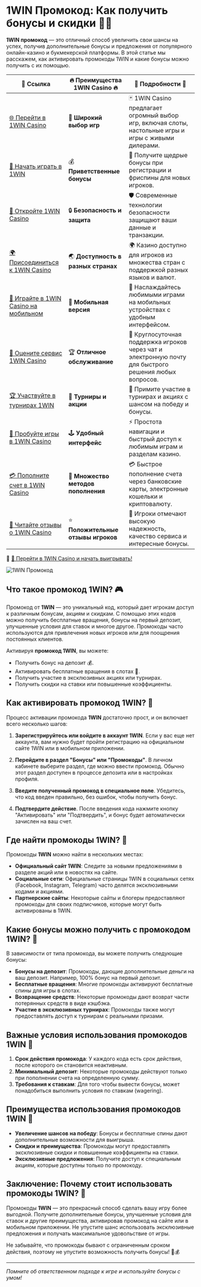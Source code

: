 # 1WIN Промокод: Как получить бонусы и скидки 🎁🎰

**1WIN промокод** — это отличный способ увеличить свои шансы на успех, получив дополнительные бонусы и предложения от популярного онлайн-казино и букмекерской платформы. В этой статье мы расскажем, как активировать промокоды 1WIN и какие бонусы можно получить с их помощью.

| 🔗 **Ссылка**                                          | 🔥 **Преимущества 1WIN Casino** 🔥  | 🌟 **Подробности** 🌟 |
|------------------------------------------------------|------------------------------------|----------------------|
| [🌐 Перейти в 1WIN Casino](https://brandplay.link/smXVpBbG) | 🎰 **Широкий выбор игр**           | 🃏 1WIN Casino предлагает огромный выбор игр, включая слоты, настольные игры и игры с живыми дилерами. |
| [💸 Начать играть в 1WIN](https://brandplay.link/smXVpBbG) | 💰 **Приветственные бонусы**        | 🎁 Получите щедрые бонусы при регистрации и фриспины для новых игроков. |
| [🔐 Откройте 1WIN Casino](https://brandplay.link/smXVpBbG) | 🔒 **Безопасность и защита**        | 🛡️ Современные технологии безопасности защищают ваши данные и транзакции. |
| [🌍 Присоединиться к 1WIN Casino](https://brandplay.link/smXVpBbG) | 🌏 **Доступность в разных странах** | 🌍 Казино доступно для игроков из множества стран с поддержкой разных языков и валют. |
| [📱 Играйте в 1WIN Casino на мобильном](https://brandplay.link/smXVpBbG) | 📲 **Мобильная версия**            | 📱 Наслаждайтесь любимыми играми на мобильных устройствах с удобным интерфейсом. |
| [🔧 Оцените сервис 1WIN Casino](https://brandplay.link/smXVpBbG) | 🏆 **Отличное обслуживание**        | 🤝 Круглосуточная поддержка игроков через чат и электронную почту для быстрого решения любых вопросов. |
| [🏆 Участвуйте в турнирах 1WIN](https://brandplay.link/smXVpBbG) | 🎉 **Турниры и акции**              | 🥇 Примите участие в турнирах и акциях с шансом на победу и бонусы. |
| [🎯 Пробуйте игры в 1WIN Casino](https://brandplay.link/smXVpBbG) | 🕹️ **Удобный интерфейс**           | ⚡ Простота навигации и быстрый доступ к любимым играм и разделам казино. |
| [💳 Пополните счет в 1WIN Casino](https://brandplay.link/smXVpBbG) | 💸 **Множество методов пополнения**  | 💳 Быстрое пополнение счета через банковские карты, электронные кошельки и криптовалюту. |
| [💬 Читайте отзывы о 1WIN Casino](https://brandplay.link/smXVpBbG) | ⭐ **Положительные отзывы игроков** | 👏 Игроки отмечают высокую надежность, качество сервиса и интересные бонусы. |

🔗 [🚀 Перейти в 1WIN Casino и начать выигрывать!](https://brandplay.link/smXVpBbG)

![1WIN Промокод](https://cybersport.metaratings.ru/storage/images/c2/f2/c2f2549b2366f038763bab0687df826e.jpg)

## Что такое промокод 1WIN? 🎮

Промокод от **1WIN** — это уникальный код, который дает игрокам доступ к различным бонусам, акциям и скидкам. С помощью этих кодов можно получить бесплатные вращения, бонусы на первый депозит, улучшенные условия для ставок и многое другое. Промокоды часто используются для привлечения новых игроков или для поощрения постоянных клиентов.

Активируя **промокод 1WIN**, вы можете:
- Получить бонус на депозит 💰.
- Активировать бесплатные вращения в слотах 🎰.
- Получить участие в эксклюзивных акциях или турнирах.
- Получить скидки на ставки или повышенные коэффициенты.

## Как активировать промокод 1WIN? 🔑

Процесс активации промокода **1WIN** достаточно прост, и он включает всего несколько шагов:

1. **Зарегистрируйтесь или войдите в аккаунт 1WIN**.
   Если у вас еще нет аккаунта, вам нужно будет пройти регистрацию на официальном сайте 1WIN или в мобильном приложении.
   
2. **Перейдите в раздел "Бонусы" или "Промокоды"**.
   В личном кабинете выберите раздел, где можно ввести промокод. Обычно этот раздел доступен в процессе депозита или в настройках профиля.

3. **Введите полученный промокод в специальное поле**.
   Убедитесь, что код введен правильно, без ошибок, чтобы получить бонус.

4. **Подтвердите действие**.
   После введения кода нажмите кнопку "Активировать" или "Подтвердить", и бонус будет автоматически зачислен на ваш счет.

## Где найти промокоды 1WIN? 📲

Промокоды **1WIN** можно найти в нескольких местах:
- **Официальный сайт 1WIN**: Следите за новыми предложениями в разделе акций или в новостях на сайте.
- **Социальные сети**: Официальные страницы 1WIN в социальных сетях (Facebook, Instagram, Telegram) часто делятся эксклюзивными кодами и акциями.
- **Партнерские сайты**: Некоторые сайты и блогеры предоставляют промокоды для своих подписчиков, которые могут быть активированы в 1WIN.

## Какие бонусы можно получить с промокодом 1WIN? 🎉

В зависимости от типа промокода, вы можете получить следующие бонусы:
- **Бонусы на депозит**: Промокоды, дающие дополнительные деньги на ваш депозит. Например, 100% бонус на первый депозит.
- **Бесплатные вращения**: Многие промокоды активируют бесплатные спины для игры в слотах.
- **Возвращение средств**: Некоторые промокоды дают возврат части потерянных средств в виде кэшбэка.
- **Участие в эксклюзивных турнирах**: Промокоды также могут предоставлять доступ к турнирам с реальными призами.

## Важные условия использования промокодов 1WIN 📝

1. **Срок действия промокода**: У каждого кода есть срок действия, после которого он становится неактивным.
2. **Минимальный депозит**: Некоторые промокоды действуют только при пополнении счета на определенную сумму.
3. **Требования к ставкам**: Для того чтобы вывести бонусы, может понадобиться выполнить условия по ставкам (wagering).

## Преимущества использования промокодов 1WIN 🎯

- **Увеличение шансов на победу**: Бонусы и бесплатные спины дают дополнительные возможности для выигрыша.
- **Скидки и преимущества**: Промокоды могут предоставлять эксклюзивные скидки и повышенные коэффициенты на ставки.
- **Эксклюзивные предложения**: Получите доступ к специальным акциям, которые доступны только по промокоду.

## Заключение: Почему стоит использовать промокоды 1WIN? 🎁

Промокоды **1WIN** — это прекрасный способ сделать вашу игру более выгодной. Получите дополнительные бонусы, улучшенные условия для ставок и другие преимущества, активировав промокод на сайте или в мобильном приложении. Не упустите шанс использовать эксклюзивные предложения и получать максимальное удовольствие от игры.

Не забывайте, что промокоды бывают с ограниченным сроком действия, поэтому не упустите возможность получить бонусы! 🎉💰

---

*Помните об ответственном подходе к игре и используйте бонусы с умом!*
